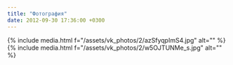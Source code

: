 ```yaml
---
title: "Фотография"
date: 2012-09-30 17:36:00 +0300
---
```



{% include media.html f="/assets/vk_photos/2/azSfyqpImS4.jpg" alt="" %}
{% include media.html f="/assets/vk_photos/2/w5OJTUNMe_s.jpg" alt="" %}
